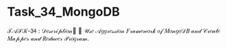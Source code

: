 # Task_34_MongoDB
𝒯𝒜𝒮𝒦-𝟥𝟦 : 𝒟𝑒𝓈𝒸𝓇𝒾𝓅𝓉𝒾𝑜𝓃📄 🔅 𝒰𝓈𝑒 𝒜𝑔𝑔𝓇𝑒𝓈𝓈𝒾𝑜𝓃 𝐹𝓇𝒶𝓂𝑒𝓌𝑜𝓇𝓀 𝑜𝒻 𝑀𝑜𝓃𝑔𝑜𝒟𝐵 𝒶𝓃𝒹 𝒞𝓇𝑒𝒶𝓉𝑒 𝑀𝒶𝓅𝓅𝑒𝓇 𝒶𝓃𝒹 𝑅𝑒𝒹𝓊𝒸𝑒𝓇 𝒫𝓇𝑜𝑔𝓇𝒶𝓂.
